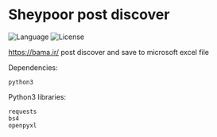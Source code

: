 # Sheypoor post discover

![Language](http://img.shields.io/:language-PYTHON-red.svg?style=flat-square) ![License](http://img.shields.io/:license-GPL-blue.svg?style=flat-square)

https://bama.ir/ post discover and save to microsoft excel file

Dependencies:
```
python3
```

Python3 libraries:
```
requests
bs4
openpyxl
```

